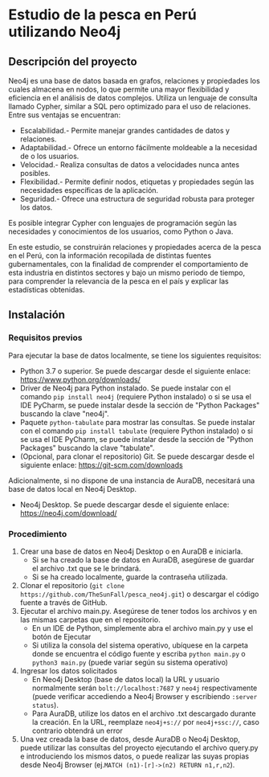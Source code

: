 # Estudio de la pesca en Perú utilizando Neo4j

## Descripción del proyecto

Neo4j es una base de datos basada en grafos, relaciones y propiedades los cuales almacena en nodos, 
lo que permite una mayor flexibilidad y eficiencia en el análisis de datos complejos. Utiliza un 
lenguaje de consulta llamado Cypher, similar a SQL pero optimizado para el uso de relaciones. 
Entre sus ventajas se encuentran:
- Escalabilidad.- Permite manejar grandes cantidades de datos y relaciones.
- Adaptabilidad.- Ofrece un entorno fácilmente moldeable a la necesidad de o los usuarios.
- Velocidad.- Realiza consultas de datos a velocidades nunca antes posibles.
- Flexibilidad.- Permite definir nodos, etiquetas y propiedades según las necesidades específicas de la aplicación.
- Seguridad.- Ofrece una estructura de seguridad robusta para proteger los datos.

Es posible integrar Cypher con lenguajes de programación según las necesidades y conocimientos de los usuarios, como 
Python o Java.

En este estudio, se construirán relaciones y propiedades acerca de la pesca en el Perú, con la información recopilada 
de distintas fuentes gubernamentales, con la finalidad de comprender el comportamiento de esta industria en distintos 
sectores y bajo un mismo periodo de tiempo, para comprender la relevancia de la pesca en el país y explicar las 
estadísticas obtenidas.

## Instalación
### Requisitos previos
Para ejecutar la base de datos localmente, se tiene los siguientes requisitos:
- Python 3.7 o superior. Se puede descargar desde el siguiente enlace: https://www.python.org/downloads/
- Driver de Neo4j para Python instalado. Se puede instalar con el comando `pip install neo4j` (requiere Python instalado) 
o si se usa el IDE PyCharm, se puede instalar desde la sección de "Python Packages" buscando la clave "neo4j".
- Paquete `python-tabulate` para mostrar las consultas. Se puede instalar con el comando `pip install tabulate` (requiere Python instalado) 
o si se usa el IDE PyCharm, se puede instalar desde la sección de "Python Packages" buscando la clave "tabulate".
- (Opcional, para clonar el repositorio) Git. Se puede descargar desde el siguiente enlace: https://git-scm.com/downloads

Adicionalmente, si no dispone de una instancia de AuraDB, necesitará una base de datos local en Neo4j Desktop.
- Neo4j Desktop. Se puede descargar desde el siguiente enlace: https://neo4j.com/download/

### Procedimiento
1. Crear una base de datos en Neo4j Desktop o en AuraDB e iniciarla.
   - Si se ha creado la base de datos en AuraDB, asegúrese de guardar el archivo .txt que se le brindará.
   - Si se ha creado localmente, guarde la contraseña utilizada. 
2. Clonar el repositorio (`git clone https://github.com/TheSunFall/pesca_neo4j.git`) o descargar el código fuente 
a través de GitHub.
3. Ejecutar el archivo main.py. Asegúrese de tener todos los archivos y en las mismas carpetas que en el repositorio.
   - En un IDE de Python, simplemente abra el archivo main.py y use el botón de Ejecutar
   - Si utiliza la consola del sistema operativo, ubíquese en la carpeta donde se encuentra el código fuente y escriba 
`python main.py` o `python3 main.py` (puede variar según su sistema operativo) 
4. Ingresar los datos solicitados
   - En Neo4j Desktop (base de datos local) la URL y usuario normalmente serán `bolt://localhost:7687` y `neo4j` 
respectivamente (puede verificar accediendo a Neo4j Browser y escribiendo `:server status`).
   - Para AuraDB, utilize los datos en el archivo .txt descargado durante la creación. En la URL, reemplaze `neo4j+s://`
   por `neo4j+ssc://`, caso contrario obtendrá un error
5. Una vez creada la base de datos, desde AuraDB o Neo4j Desktop, puede utilizar las consultas del proyecto ejecutando 
el archivo query.py e introduciendo los mismos datos, o puede realizar las suyas propias desde Neo4j Browser 
(ej.`MATCH (n1)-[r]->(n2) RETURN n1,r,n2`).
